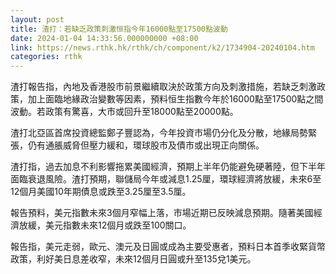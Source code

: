 ```yaml
---
layout: post
title: 渣打：若缺乏政策刺激恒指今年16000點至17500點波動
date: 2024-01-04 14:33:56.000000000 +08:00
link: https://news.rthk.hk/rthk/ch/component/k2/1734904-20240104.htm
categories: rthk
---
```


渣打報告指，內地及香港股市前景繼續取決於政策方向及刺激措施，若缺乏刺激政策，加上面臨地緣政治變數等因素，預料恒生指數今年於16000點至17500點之間波動。若政策有驚喜，大市或回升至18000點至20000點。

渣打北亞區首席投資總監鄭子豐認為，今年投資市場仍分化及分散，地緣局勢緊張，仍有通脹威脅但壓力緩和，環球股市及債市或出現正向關係。

渣打指，過去加息不利影響拖累美國經濟，預期上半年仍能避免硬著陸，但下半年面臨衰退風險。渣打預期，聯儲局今年或減息1.25厘，環球經濟將放緩，未來6至12個月美國10年期債息或跌至3.25厘至3.5厘。

報告預料，美元指數未來3個月窄幅上落，市場近期已反映減息預期。隨著美國經濟放緩，美元指數未來12個月或跌至100關口。

報告指，美元走弱，歐元、澳元及日圓或成為主要受惠者，預料日本首季收緊貨幣政策，利好美日息差收窄，未來12個月日圓或升至135兌1美元。
